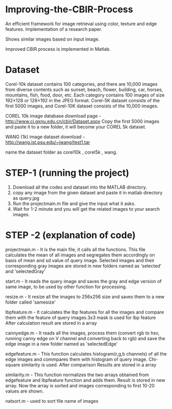 # Improving-the-CBIR-Process
An efficient framework for image retrieval using color, texture and edge features. Implementation of a research paper.

Shows similar images based on input image.

Improved CBIR process is implemented in Matlab.

# Dataset
Corel-10k dataset  contains 100 categories, and there are 10,000 images from diverse contents such as sunset, beach, flower, building, car, horses, mountains, fish, food, door, etc. Each category contains 100 images of size 192×128 or 128×192 in the JPEG format.  Corel-5K dataset consists of the first 5000 images, and Corel-10K dataset consists of the 10,000 images.
 
COREL 10k image database download page - http://www.ci.gxnu.edu.cn/cbir/Dataset.aspx Copy the first 5000 images and paste it to a new folder, it will become your COREL 5k dataset.

WANG (1k) image dataset download - http://wang.ist.psu.edu/~jwang/test1.tar

name the dataset folder as corel10k , corel5k , wang.

# STEP-1 (running the project) 
   1. Download all the codes and dataset into the MATLAB directory.
   2. copy any image from the given dataset and paste it in matlab directory as query.jpg
   3. Run the projectmain.m file and give the input what it asks.
   4. Wait for 1-2 minute and you will get the related images to your search images.

# STEP -2 (explanation of code)

projectmain.m -  It is the main file, it calls all the functions. This file calculates the mean of all images and segregates them accordingly
                 on basis of mean and sd value of query image. Selected images and their corresponding gray images are stored in new folders named as 
                 'selected' and 'selectedGray'
                 

start.m       -  It reads the query image and saves the gray and edge version of same image, to be used by other function for processing.

resize.m      -  It resize all the images to 256x256 size and saves them to a new folder called 'samesize'

lbpfeature.m  -  It calculates the lbp features for all the images and compare them with the feature of query images.3x3 mask is used for lbp feature
                 After calculation result are stored  in a array

cannyedge.m   -  It reads all the images, process them (convert rgb to hsv, running canny edge on V channel and converting back to rgb) and save the
                 edge image in a new folder named as 'selectedEdge'

edgefeature.m -  This function calculates histogram(r,g,b channels) of all the edge images and commpares them with histogram of query image.
                 Chi-square similarity is used. After comparison Results are stored in a array

similarity.m  -  This function normalizes the two arrays obtained from edgefeature and lbpfeature function and adds them. Result is stored in new array.
                 Now the array is sorted and images corresponding to first 10-20 values are shown.

natsort.m     -  used to sort file name of images
